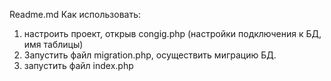 Readme.md
Как использовать:
1) настроить проект, открыв congig.php
(настройки подключения к БД, имя таблицы)
2) Запустить файл migration.php, осуществить миграцию БД.
3) запустить файл index.php 
